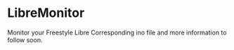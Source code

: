 # LibreMonitor
Monitor your Freestyle Libre
Corresponding ino file and more information to follow soon.
